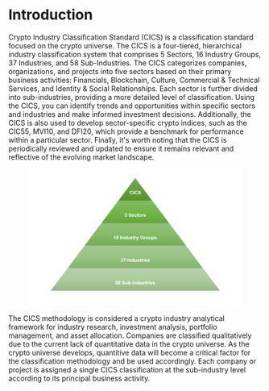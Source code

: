 # Introduction

Crypto Industry Classification Standard (CICS) is a classification standard focused on the crypto universe. The CICS is a four-tiered, hierarchical industry classification system that comprises 5 Sectors, 16 Industry Groups, 37 Industries, and 58 Sub-Industries. The CICS categorizes companies, organizations, and projects into five sectors based on their primary business activities: Financials, Blockchain, Culture, Commercial & Technical Services, and Identity & Social Relationships. Each sector is further divided into sub-industries, providing a more detailed level of classification. Using the CICS, you can identify trends and opportunities within specific sectors and industries and make informed investment decisions. Additionally, the CICS is also used to develop sector-specific crypto indices, such as the CIC55, MVI10, and DFI20, which provide a benchmark for performance within a particular sector. Finally, it's worth noting that the CICS is periodically reviewed and updated to ensure it remains relevant and reflective of the evolving market landscape.

<figure><img src=".gitbook/assets/CICS piramid (3).png" alt=""><figcaption></figcaption></figure>

The CICS methodology is considered a crypto industry analytical framework for industry research, investment analysis, portfolio management, and asset allocation. Companies are classified qualitatively due to the current lack of quantitative data in the crypto universe. As the crypto universe develops, quantitive data will become a critical factor for the classification methodology and be used accordingly. Each company or project is assigned a single CICS classification at the sub-industry level according to its principal business activity.&#x20;
